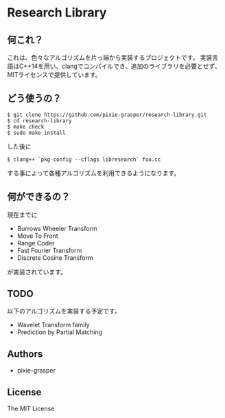 # Research Library
## 何これ？
これは、色々なアルゴリズムを片っ端から実装するプロジェクトです。
実装言語はC++14を用い、clangでコンパイルでき、追加のライブラリを必要とせず、MITライセンスで提供しています。

## どう使うの？
```
$ git clone https://github.com/pixie-grasper/research-library.git
$ cd research-library
$ make check
$ sudo make install
```

した後に

```
$ clang++ `pkg-config --cflags libresearch` foo.cc
```

する事によって各種アルゴリズムを利用できるようになります。

## 何ができるの？
現在までに

- Burrows Wheeler Transform
- Move To Front
- Range Coder
- Fast Fourier Transform
- Discrete Cosine Transform

が実装されています。

## TODO
以下のアルゴリズムを実装する予定です。

- Wavelet Transform family
- Prediction by Partial Matching

## Authors
- pixie-grasper

## License
The MIT License
